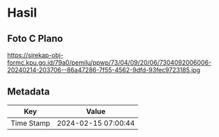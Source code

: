 # Hasil

## Foto C Plano

https://sirekap-obj-formc.kpu.go.id/79a0/pemilu/ppwp/73/04/09/20/06/7304092006006-20240214-203706--86a47286-7f55-4562-9dfd-93fec9723185.jpg


## Metadata

| Key        | Value               |
| ---------- | ------------------- |
| Time Stamp | 2024-02-15 07:00:44 |



